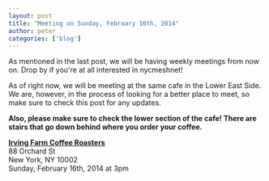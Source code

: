 ```yaml
---
layout: post
title: "Meeting on Sunday, February 16th, 2014"
author: peter
categories: ['blog']
---
```


As mentioned in the last post, we will be having weekly meetings from now on. Drop by if you're at all interested in nycmeshnet!

As of right now, we will be meeting at the same cafe in the Lower East Side. We are, however, in the process of looking for a better place to meet,
so make sure to check this post for any updates.

__Also, please make sure to check the lower section of the cafe! There are stairs that go down behind where you order your coffee.__


__[Irving Farm Coffee Roasters](https://www.google.com/maps/place/Irving+Farm+Coffee+Roasters/@40.7179886,-73.9902479,17z/data=!3m1!4b1!4m2!3m1!1s0x89c259873f0067c1:0x5aede67045aa029f)__<br>
88 Orchard St<br>
New York, NY 10002<br>
Sunday, February 16th, 2014 at 3pm
